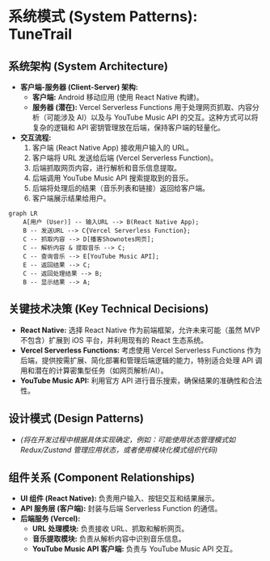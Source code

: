 # 系统模式 (System Patterns): TuneTrail

## 系统架构 (System Architecture)

*   **客户端-服务器 (Client-Server) 架构:**
    *   **客户端:** Android 移动应用 (使用 React Native 构建)。
    *   **服务器 (潜在):** Vercel Serverless Functions 用于处理网页抓取、内容分析（可能涉及 AI）以及与 YouTube Music API 的交互。这种方式可以将复杂的逻辑和 API 密钥管理放在后端，保持客户端的轻量化。
*   **交互流程:**
    1.  客户端 (React Native App) 接收用户输入的 URL。
    2.  客户端将 URL 发送给后端 (Vercel Serverless Function)。
    3.  后端抓取网页内容，进行解析和音乐信息提取。
    4.  后端调用 YouTube Music API 搜索提取到的音乐。
    5.  后端将处理后的结果（音乐列表和链接）返回给客户端。
    6.  客户端展示结果给用户。

```mermaid
graph LR
    A[用户 (User)] -- 输入URL --> B(React Native App);
    B -- 发送URL --> C{Vercel Serverless Function};
    C -- 抓取内容 --> D[播客Shownotes网页];
    C -- 解析内容 & 提取音乐 --> C;
    C -- 查询音乐 --> E[YouTube Music API];
    E -- 返回结果 --> C;
    C -- 返回处理结果 --> B;
    B -- 显示结果 --> A;
```

## 关键技术决策 (Key Technical Decisions)

*   **React Native:** 选择 React Native 作为前端框架，允许未来可能（虽然 MVP 不包含）扩展到 iOS 平台，并利用现有的 React 生态系统。
*   **Vercel Serverless Functions:** 考虑使用 Vercel Serverless Functions 作为后端，提供按需扩展、简化部署和管理后端逻辑的能力，特别适合处理 API 调用和潜在的计算密集型任务（如网页解析/AI）。
*   **YouTube Music API:** 利用官方 API 进行音乐搜索，确保结果的准确性和合法性。

## 设计模式 (Design Patterns)

*   *(将在开发过程中根据具体实现确定，例如：可能使用状态管理模式如 Redux/Zustand 管理应用状态，或者使用模块化模式组织代码)*

## 组件关系 (Component Relationships)

*   **UI 组件 (React Native):** 负责用户输入、按钮交互和结果展示。
*   **API 服务层 (客户端):** 封装与后端 Serverless Function 的通信。
*   **后端服务 (Vercel):**
    *   **URL 处理模块:** 负责接收 URL、抓取和解析网页。
    *   **音乐提取模块:** 负责从解析内容中识别音乐信息。
    *   **YouTube Music API 客户端:** 负责与 YouTube Music API 交互。
